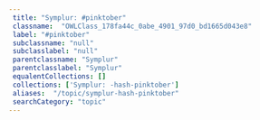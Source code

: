 ```yaml
--- 
 title: "Symplur: #pinktober" 
 classname:  "OWLClass_178fa44c_0abe_4901_97d0_bd1665d043e8" 
 label: "#pinktober" 
 subclassname: "null" 
 subclasslabel: "null" 
 parentclassname: "Symplur" 
 parentclasslabel: "Symplur" 
 equalentCollections: [] 
 collections: ['Symplur: -hash-pinktober']
 aliases:  "/topic/symplur-hash-pinktober"  
 searchCategory: "topic" 
---
```

